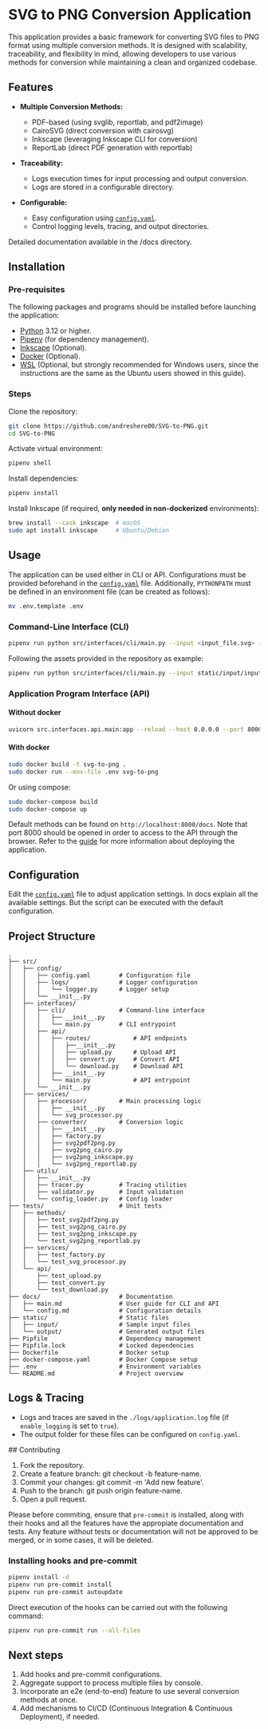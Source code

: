 # SVG to PNG Conversion Application

This application provides a basic framework for converting SVG files to PNG format using multiple conversion methods. It is designed with scalability, traceability, and flexibility in mind, allowing developers to use various methods for conversion while maintaining a clean and organized codebase.


## Features

- **Multiple Conversion Methods:**
  - PDF-based (using svglib, reportlab, and pdf2image)
  - CairoSVG (direct conversion with cairosvg)
  - Inkscape (leveraging Inkscape CLI for conversion)
  - ReportLab (direct PDF generation with reportlab)

- **Traceability:**
  - Logs execution times for input processing and output conversion.
  -  Logs are stored in a configurable directory.

- **Configurable:**
  - Easy configuration using [`config.yaml`](./src/config/config.yaml).
  - Control logging levels, tracing, and output directories.

Detailed documentation available in the /docs directory.


## Installation


### Pre-requisites

The following packages and programs should be installed before launching the application:

- [Python](https://www.python.org/) 3.12 or higher.
- [Pipenv](https://pipenv.pypa.io/en/latest/) (for dependency management).
- [Inkscape](https://wiki.inkscape.org/wiki/Installing_Inkscape) (Optional).
- [Docker](https://docs.docker.com/engine/install/) (Optional).
- [WSL](https://learn.microsoft.com/en-us/windows/wsl/install) (Optional, but strongly recommended for Windows users, since the instructions are the same as the Ubuntu users showed in this guide).


### Steps

Clone the repository:

```bash
git clone https://github.com/andreshere00/SVG-to-PNG.git
cd SVG-to-PNG
```

Activate virtual environment:
```bash
pipenv shell
```

Install dependencies:

```bash
pipenv install
```

Install Inkscape (if required, **only needed in non-dockerized** environments):

```bash
brew install --cask inkscape  # macOS
sudo apt install inkscape     # Ubuntu/Debian
```

## Usage

The application can be used either in CLI or API. Configurations must be provided beforehand in the [`config.yaml`](./src/config/config.yaml) file. Additionally, `PYTHONPATH` must be defined in an environment file (can be created as follows):

```bash
mv .env.template .env
```

### Command-Line Interface (CLI)

```bash
pipenv run python src/interfaces/cli/main.py --input <input_file.svg> --output <output_file.png>
```

Following the assets provided in the repository as example:

```bash
pipenv run python src/interfaces/cli/main.py --input static/input/input.svg --output static/output/output.svg
```

### Application Program Interface (API)

#### Without docker

```bash
uvicorn src.interfaces.api.main:app --reload --host 0.0.0.0 --port 8000
```

#### With docker

```bash
sudo docker build -t svg-to-png .
sudo docker run --env-file .env svg-to-png
```

Or using compose:

```bash
sudo docker-compose build
sudo docker-compose up
```

Default methods can be found on `http://localhost:8000/docs`. Note that port 8000 should be opened in order to access to the API through the browser. Refer to the [guide](docs/main.md) for more information about deploying the application.

## Configuration

Edit the [`config.yaml`](./src/config/config.yaml) file to adjust application settings. In docs explain all the available settings. But the script can be executed with the default configuration.

## Project Structure

```
.
├── src/
│   ├── config/
│   │   ├── config.yaml        # Configuration file
│   │   ├── logs/              # Logger configuration
│   │   │   └── logger.py      # Logger setup
│   │   └── __init__.py
│   ├── interfaces/
│   │   ├── cli/               # Command-line interface
│   │   │   ├── __init__.py
│   │   │   └── main.py        # CLI entrypoint
│   │   ├── api/
│   │   │   ├── routes/            # API endpoints
│   │   │   │   ├──__init__.py
│   │   │   │   ├── upload.py      # Upload API
│   │   │   │   ├── convert.py     # Convert API
│   │   │   │   └── download.py    # Download API
│   │   │   ├── __init__.py
│   │   │   └── main.py            # API entrypoint
│   │   └── __init__.py
│   ├── services/
│   │   ├── processor/         # Main processing logic
│   │   │   ├── __init__.py
│   │   │   └── svg_processor.py
│   │   ├── converter/         # Conversion logic
│   │   │   ├── __init__.py
│   │   │   ├── factory.py
│   │   │   ├── svg2pdf2png.py
│   │   │   ├── svg2png_cairo.py
│   │   │   ├── svg2png_inkscape.py
│   │   │   └── svg2png_reportlab.py
│   ├── utils/
│   │   ├── __init__.py
│   │   ├── tracer.py          # Tracing utilities
│   │   ├── validator.py       # Input validation
│   │   └── config_loader.py   # Config loader
├── tests/                     # Unit tests
│   ├── methods/
│   │   ├── test_svg2pdf2png.py
│   │   ├── test_svg2png_cairo.py
│   │   ├── test_svg2png_inkscape.py
│   │   └── test_svg2png_reportlab.py
│   ├── services/
│   │   ├── test_factory.py
│   │   └── test_svg_processor.py
│   └── api/
│       ├── test_upload.py
│       ├── test_convert.py
│       └── test_download.py
├── docs/                      # Documentation
│   ├── main.md                # User guide for CLI and API
│   └── config.md              # Configuration details
├── static/                    # Static files
│   ├── input/                 # Sample input files
│   └── output/                # Generated output files
├── Pipfile                    # Dependency management
├── Pipfile.lock               # Locked dependencies
├── Dockerfile                 # Docker setup
├── docker-compose.yaml        # Docker Compose setup
├── .env                       # Environment variables
└── README.md                  # Project overview
```


## Logs & Tracing

- Logs and traces are saved in the `./logs/application.log` file (if `enable_logging` is set to `true`).
- The output folder for these files can be configured on `config.yaml`.


## Contributing

1. Fork the repository.
2. Create a feature branch: git checkout -b feature-name.
3. Commit your changes: git commit -m 'Add new feature'.
4. Push to the branch: git push origin feature-name.
5. Open a pull request.

Please before commiting, ensure that `pre-commit` is installed, along with their hooks and all the features have the appropiate documentation and tests. Any feature without tests or documentation will not be approved to be merged, or in some cases, it will be deleted.

### Installing hooks and pre-commit

```bash
pipenv install -d
pipenv run pre-commit install
pipenv run pre-commit autoupdate
```

Direct execution of the hooks can be carried out with the following command:

```bash
pipenv run pre-commit run --all-files
```

## Next steps

1. Add hooks and pre-commit configurations.
2. Aggregate support to process multiple files by console.
3. Incorporate an e2e (end-to-end) feature to use several conversion methods at once.
4. Add mechanisms to CI/CD (Continuous Integration & Continuous Deployment), if needed.
